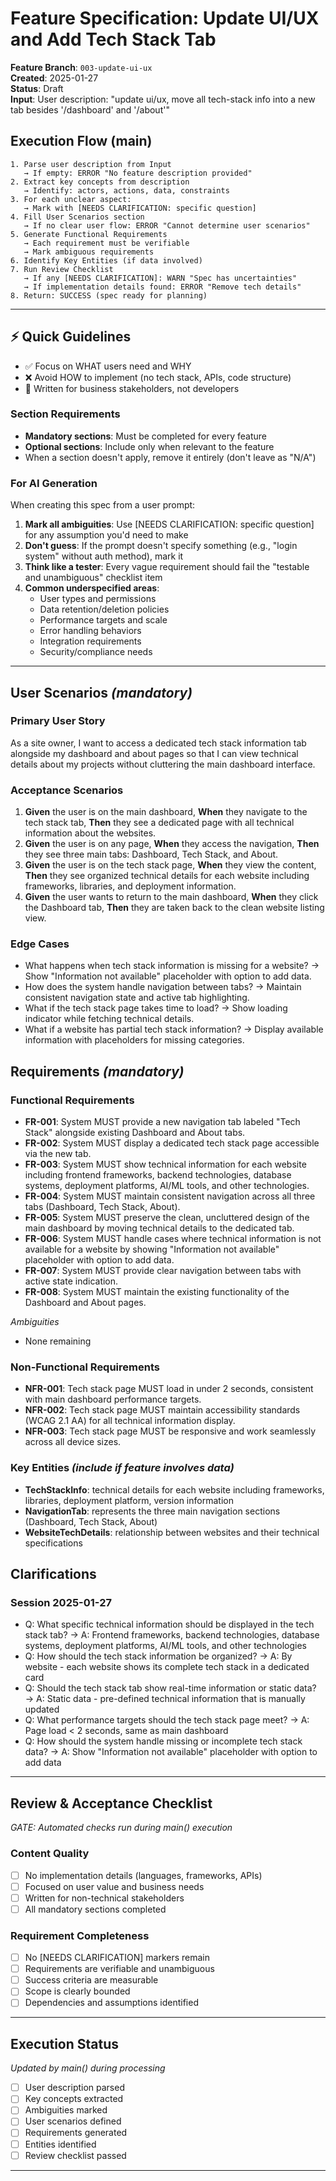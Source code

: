 # Feature Specification: Update UI/UX and Add Tech Stack Tab

**Feature Branch**: `003-update-ui-ux`  
**Created**: 2025-01-27  
**Status**: Draft  
**Input**: User description: "update ui/ux, move all tech-stack info into a new tab besides '/dashboard' and '/about'"

## Execution Flow (main)
```
1. Parse user description from Input
   → If empty: ERROR "No feature description provided"
2. Extract key concepts from description
   → Identify: actors, actions, data, constraints
3. For each unclear aspect:
   → Mark with [NEEDS CLARIFICATION: specific question]
4. Fill User Scenarios section
   → If no clear user flow: ERROR "Cannot determine user scenarios"
5. Generate Functional Requirements
   → Each requirement must be verifiable
   → Mark ambiguous requirements
6. Identify Key Entities (if data involved)
7. Run Review Checklist
   → If any [NEEDS CLARIFICATION]: WARN "Spec has uncertainties"
   → If implementation details found: ERROR "Remove tech details"
8. Return: SUCCESS (spec ready for planning)
```

---

## ⚡ Quick Guidelines
- ✅ Focus on WHAT users need and WHY
- ❌ Avoid HOW to implement (no tech stack, APIs, code structure)
- 👥 Written for business stakeholders, not developers

### Section Requirements
- **Mandatory sections**: Must be completed for every feature
- **Optional sections**: Include only when relevant to the feature
- When a section doesn't apply, remove it entirely (don't leave as "N/A")

### For AI Generation
When creating this spec from a user prompt:
1. **Mark all ambiguities**: Use [NEEDS CLARIFICATION: specific question] for any assumption you'd need to make
2. **Don't guess**: If the prompt doesn't specify something (e.g., "login system" without auth method), mark it
3. **Think like a tester**: Every vague requirement should fail the "testable and unambiguous" checklist item
4. **Common underspecified areas**:
   - User types and permissions
   - Data retention/deletion policies  
   - Performance targets and scale
   - Error handling behaviors
   - Integration requirements
   - Security/compliance needs

---

## User Scenarios *(mandatory)*

### Primary User Story
As a site owner, I want to access a dedicated tech stack information tab alongside my dashboard and about pages so that I can view technical details about my projects without cluttering the main dashboard interface.

### Acceptance Scenarios
1. **Given** the user is on the main dashboard, **When** they navigate to the tech stack tab, **Then** they see a dedicated page with all technical information about the websites.
2. **Given** the user is on any page, **When** they access the navigation, **Then** they see three main tabs: Dashboard, Tech Stack, and About.
3. **Given** the user is on the tech stack page, **When** they view the content, **Then** they see organized technical details for each website including frameworks, libraries, and deployment information.
4. **Given** the user wants to return to the main dashboard, **When** they click the Dashboard tab, **Then** they are taken back to the clean website listing view.

### Edge Cases
- What happens when tech stack information is missing for a website? → Show "Information not available" placeholder with option to add data.
- How does the system handle navigation between tabs? → Maintain consistent navigation state and active tab highlighting.
- What if the tech stack page takes time to load? → Show loading indicator while fetching technical details.
- What if a website has partial tech stack information? → Display available information with placeholders for missing categories.

## Requirements *(mandatory)*

### Functional Requirements
- **FR-001**: System MUST provide a new navigation tab labeled "Tech Stack" alongside existing Dashboard and About tabs.
- **FR-002**: System MUST display a dedicated tech stack page accessible via the new tab.
- **FR-003**: System MUST show technical information for each website including frontend frameworks, backend technologies, database systems, deployment platforms, AI/ML tools, and other technologies.
- **FR-004**: System MUST maintain consistent navigation across all three tabs (Dashboard, Tech Stack, About).
- **FR-005**: System MUST preserve the clean, uncluttered design of the main dashboard by moving technical details to the dedicated tab.
- **FR-006**: System MUST handle cases where technical information is not available for a website by showing "Information not available" placeholder with option to add data.
- **FR-007**: System MUST provide clear navigation between tabs with active state indication.
- **FR-008**: System MUST maintain the existing functionality of the Dashboard and About pages.

*Ambiguities*
- None remaining

### Non-Functional Requirements
- **NFR-001**: Tech stack page MUST load in under 2 seconds, consistent with main dashboard performance targets.
- **NFR-002**: Tech stack page MUST maintain accessibility standards (WCAG 2.1 AA) for all technical information display.
- **NFR-003**: Tech stack page MUST be responsive and work seamlessly across all device sizes.

### Key Entities *(include if feature involves data)*
- **TechStackInfo**: technical details for each website including frameworks, libraries, deployment platform, version information
- **NavigationTab**: represents the three main navigation sections (Dashboard, Tech Stack, About)
- **WebsiteTechDetails**: relationship between websites and their technical specifications

## Clarifications

### Session 2025-01-27
- Q: What specific technical information should be displayed in the tech stack tab? → A: Frontend frameworks, backend technologies, database systems, deployment platforms, AI/ML tools, and other technologies
- Q: How should the tech stack information be organized? → A: By website - each website shows its complete tech stack in a dedicated card
- Q: Should the tech stack tab show real-time information or static data? → A: Static data - pre-defined technical information that is manually updated
- Q: What performance targets should the tech stack page meet? → A: Page load < 2 seconds, same as main dashboard
- Q: How should the system handle missing or incomplete tech stack data? → A: Show "Information not available" placeholder with option to add data

---

## Review & Acceptance Checklist
*GATE: Automated checks run during main() execution*

### Content Quality
- [ ] No implementation details (languages, frameworks, APIs)
- [ ] Focused on user value and business needs
- [ ] Written for non-technical stakeholders
- [ ] All mandatory sections completed

### Requirement Completeness
- [ ] No [NEEDS CLARIFICATION] markers remain
- [ ] Requirements are verifiable and unambiguous  
- [ ] Success criteria are measurable
- [ ] Scope is clearly bounded
- [ ] Dependencies and assumptions identified

---

## Execution Status
*Updated by main() during processing*

- [ ] User description parsed
- [ ] Key concepts extracted
- [ ] Ambiguities marked
- [ ] User scenarios defined
- [ ] Requirements generated
- [ ] Entities identified
- [ ] Review checklist passed

---